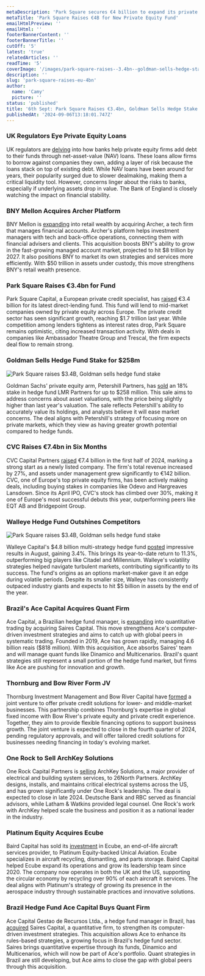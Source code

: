 ```yaml
---
metaDescription: 'Park Square secures €4 billion to expand its private equity investments.'
metaTitle: 'Park Square Raises €4B for New Private Equity Fund'
emailHtmlPreview: ''
emailHtml: ''
footerBannerContent: ''
footerBannerTitle: ''
cutOff: '5'
latest: 'true'
relatedArticles: ''
readTime: '5'
coverImage: '/images/park-square-raises--3.4bn--goldman-sells-hedge-stake-a-czND.webp'
description: ''
slug: 'park-square-raises-eu-4bn'
author:
  name: 'Camy'
  picture: ''
status: 'published'
title: '6th Sept: Park Square Raises €3.4bn, Goldman Sells Hedge Stake'
publishedAt: '2024-09-06T13:18:01.747Z'
---
```


### UK Regulators Eye Private Equity Loans

UK regulators are [delving](https://www.bnnbloomberg.ca/business/2024/09/05/private-equitys-favorite-borrowing-tool-sparks-fresh-scrutiny/) into how banks help private equity firms add debt to their funds through net-asset-value (NAV) loans. These loans allow firms to borrow against companies they own, adding a layer of risk because the loans stack on top of existing debt. While NAV loans have been around for years, their popularity surged due to slower dealmaking, making them a critical liquidity tool. However, concerns linger about the risks to banks, especially if underlying assets drop in value. The Bank of England is closely watching the impact on financial stability.

### BNY Mellon Acquires Archer Platform

BNY Mellon is [expanding](https://www.bnnbloomberg.ca/business/2024/09/05/bny-to-buy-archer-platform-as-part-of-push-into-retail-wealth/) into retail wealth by acquiring Archer, a tech firm that manages financial accounts. Archer's platform helps investment managers with tech and back-office operations, connecting them with financial advisers and clients. This acquisition boosts BNY's ability to grow in the fast-growing managed account market, projected to hit $8 trillion by 2027. It also positions BNY to market its own strategies and services more efficiently. With $50 trillion in assets under custody, this move strengthens BNY's retail wealth presence.

### Park Square Raises €3.4bn for Fund

Park Square Capital, a European private credit specialist, has [raised](https://www.privateequitywire.co.uk/park-square-secures-e3-4bn-for-new-private-credit-fund/) €3.4 billion for its latest direct-lending fund. This fund will lend to mid-market companies owned by private equity across Europe. The private credit sector has seen significant growth, reaching $1.7 trillion last year. While competition among lenders tightens as interest rates drop, Park Square remains optimistic, citing increased transaction activity. With deals in companies like Ambassador Theatre Group and Trescal, the firm expects deal flow to remain strong.

### Goldman Sells Hedge Fund Stake for $258m

![Park Square raises $3.4B, Goldman sells hedge fund stake](/images/park-square-raises--3.4bn--goldman-sells-hedge-stake-a-U2OT.webp)

Goldman Sachs' private equity arm, Petershill Partners, has [sold](https://www.hedgeweek.com/goldman-sachs-sells-hedge-fund-stake-for-up-to-258m-amid-valuation-concerns/#:~:text=Goldman%20Sachs%27%20private%20equity%20investment,a%20report%20by%20The%20Times.) an 18% stake in hedge fund LMR Partners for up to $258 million. This sale aims to address concerns about asset valuations, with the price being slightly higher than last year's valuation. The sale reflects Petershill's ability to accurately value its holdings, and analysts believe it will ease market concerns. The deal aligns with Petershill's strategy of focusing more on private markets, which they view as having greater growth potential compared to hedge funds.

### CVC Raises €7.4bn in Six Months

CVC Capital Partners [raised](https://www.bnnbloomberg.ca/investing/2024/09/05/private-equity-giant-cvc-raises-74-billion-in-first-six-months/) €7.4 billion in the first half of 2024, marking a strong start as a newly listed company. The firm's total revenue increased by 27%, and assets under management grew significantly to €142 billion. CVC, one of Europe's top private equity firms, has been actively making deals, including buying stakes in companies like Odevo and Hargreaves Lansdown. Since its April IPO, CVC's stock has climbed over 30%, making it one of Europe's most successful debuts this year, outperforming peers like EQT AB and Bridgepoint Group.

### Walleye Hedge Fund Outshines Competitors

![Park Square raises $3.4B, Goldman sells hedge fund stake](/images/park-square-raises--3.4bn--goldman-sells-hedge-stake-b-Q0OT.webp)

Walleye Capital's $4.8 billion multi-strategy hedge fund [posted](https://www.hedgeweek.com/walleye-leads-august-multi-strat-gains/) impressive results in August, gaining 3.4%. This brings its year-to-date return to 11.3%, outperforming big players like Citadel and Millennium. Walleye's volatility strategies helped navigate turbulent markets, contributing significantly to its success. The fund's origins as an options market-maker gave it an edge during volatile periods. Despite its smaller size, Walleye has consistently outpaced industry giants and expects to hit $5 billion in assets by the end of the year.

### Brazil's Ace Capital Acquires Quant Firm

Ace Capital, a Brazilian hedge fund manager, is [expanding](https://www.bnnbloomberg.ca/business/company-news/2024/09/04/brazil-hedge-fund-ace-capital-buys-quant-firm-saires-capital/) into quantitative trading by acquiring Saires Capital. This move strengthens Ace's computer-driven investment strategies and aims to catch up with global peers in systematic trading. Founded in 2019, Ace has grown rapidly, managing 4.6 billion reais ($818 million). With this acquisition, Ace absorbs Saires' team and will manage quant funds like Dinamico and Multicenarios. Brazil's quant strategies still represent a small portion of the hedge fund market, but firms like Ace are pushing for innovation and growth.

### Thornburg and Bow River Form JV

Thornburg Investment Management and Bow River Capital have [formed](https://www.privateequitywire.co.uk/thornburg-and-bow-river-form-private-credit-jv/) a joint venture to offer private credit solutions for lower- and middle-market businesses. This partnership combines Thornburg's expertise in global fixed income with Bow River's private equity and private credit experience. Together, they aim to provide flexible financing options to support business growth. The joint venture is expected to close in the fourth quarter of 2024, pending regulatory approvals, and will offer tailored credit solutions for businesses needing financing in today's evolving market.

### One Rock to Sell ArchKey Solutions

One Rock Capital Partners is [selling](https://www.prnewswire.com/news-releases/one-rock-capital-partners-announces-sale-of-archkey-solutions-302237351.html#:~:text=NEW%20YORK%2C%20Sept.%204%2C,%22Company%22\)%20to%20an%20affiliate) ArchKey Solutions, a major provider of electrical and building system services, to 26North Partners. ArchKey designs, installs, and maintains critical electrical systems across the US, and has grown significantly under One Rock's leadership. The deal is expected to close in late 2024. Deutsche Bank and RBC served as financial advisors, while Latham & Watkins provided legal counsel. One Rock's work with ArchKey helped scale the business and position it as a national leader in the industry.

### Platinum Equity Acquires Ecube

Baird Capital has sold its [investment](https://www.pehub.com/baird-capital-exits-ecube-to-platinum-equity-backed-unical-aviation/) in Ecube, an end-of-life aircraft services provider, to Platinum Equity-backed Unical Aviation. Ecube specializes in aircraft recycling, dismantling, and parts storage. Baird Capital helped Ecube expand its operations and grow its leadership team since 2020. The company now operates in both the UK and the US, supporting the circular economy by recycling over 90% of each aircraft it services. The deal aligns with Platinum's strategy of growing its presence in the aerospace industry through sustainable practices and innovative solutions.

### Brazil Hedge Fund Ace Capital Buys Quant Firm

Ace Capital Gestao de Recursos Ltda., a hedge fund manager in Brazil, has [acquired](https://www.bnnbloomberg.ca/business/company-news/2024/09/04/brazil-hedge-fund-ace-capital-buys-quant-firm-saires-capital/) Saires Capital, a quantitative firm, to strengthen its computer-driven investment strategies. This acquisition allows Ace to enhance its rules-based strategies, a growing focus in Brazil's hedge fund sector. Saires brings quantitative expertise through its funds, Dinamico and Multicenarios, which will now be part of Ace's portfolio. Quant strategies in Brazil are still developing, but Ace aims to close the gap with global peers through this acquisition.